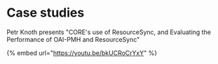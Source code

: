 # Case studies

Petr Knoth presents "CORE's use of ResourceSync, and Evaluating the Performance of OAI-PMH and ResourceSync"

{% embed url="https://youtu.be/bkUCRoCrYxY" %}


